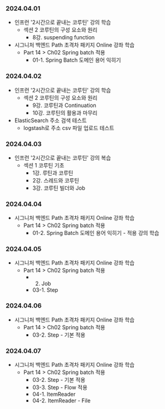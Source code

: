 ### 2024.04.01
- 인프런 '2시간으로 끝내는 코루틴' 강의 학습
  - 섹션 2 코루틴의 구성 요소와 원리
    - 8강. suspending function
- 시그니처 백엔드 Path 초격차 패키지 Online 강좌 학습
  - Part 14 > Ch02 Spring batch 적용
    - 01-1. Spring Batch 도메인 용어 익히기

### 2024.04.02
- 인프런 '2시간으로 끝내는 코루틴' 강의 학습
  - 섹션 2 코루틴의 구성 요소와 원리
    - 9강. 코루틴과 Continuation
    - 10강. 코루틴의 활용과 마무리
- ElasticSearch 주소 검색 테스트
  - logstash로 주소 csv 파일 업로드 테스트

### 2024.04.03
- 인프런 '2시간으로 끝내는 코루틴' 강의 복습
  - 섹션 1 코루틴 기초
    - 1강. 루틴과 코루틴
    - 2강. 스레드와 코루틴
    - 3강. 코루틴 빌더와 Job

### 2024.04.04
- 시그니처 백엔드 Path 초격차 패키지 Online 강좌 학습
  - Part 14 > Ch02 Spring batch 적용
    - 01-2. Spring Batch 도메인 용어 익히기 - 적용 강의 학습

### 2024.04.05
- 시그니처 백엔드 Path 초격차 패키지 Online 강좌 학습
  - Part 14 > Ch02 Spring batch 적용
    - 02. Job
    - 03-1. Step

### 2024.04.06
- 시그니처 백엔드 Path 초격차 패키지 Online 강좌 학습
  - Part 14 > Ch02 Spring batch 적용
    - 03-2. Step - 기본 적용

### 2024.04.07
- 시그니처 백엔드 Path 초격차 패키지 Online 강좌 학습
  - Part 14 > Ch02 Spring batch 적용
    - 03-2. Step - 기본 적용
    - 03-3. Step - Flow 적용
    - 04-1. ItemReader
    - 04-2. ItemReader - File
